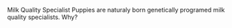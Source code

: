 Milk Quality Specialist
Puppies are naturaly born genetically programed milk quality specialists. Why?
<!-- MQS.md EOF -->

